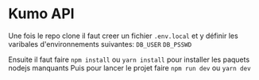 # Kumo API

Une fois le repo clone il faut creer un fichier `.env.local` et y définir les varibales d'environnements suivantes:
`DB_USER`
`DB_PSSWD`

Ensuite il faut faire `npm install` ou `yarn install` pour installer les paquets nodejs manquants
Puis pour lancer le projet faire `npm run dev` ou `yarn dev`
